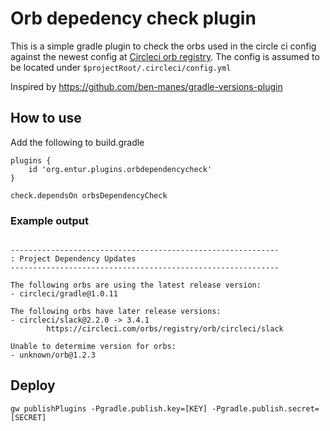 # Orb depedency check plugin

This is a simple gradle plugin to check the orbs used in the circle ci config against the newest 
config at [Circleci orb registry](https://circleci.com/orbs/registry). The config is assumed to be located under `$projectRoot/.circleci/config.yml`

Inspired by https://github.com/ben-manes/gradle-versions-plugin

## How to use

Add the following to build.gradle
```
plugins {
    id 'org.entur.plugins.orbdependencycheck'
}

check.dependsOn orbsDependencyCheck

```

### Example output

```

------------------------------------------------------------
: Project Dependency Updates 
------------------------------------------------------------

The following orbs are using the latest release version:
- circleci/gradle@1.0.11

The following orbs have later release versions:
- circleci/slack@2.2.0 -> 3.4.1
        https://circleci.com/orbs/registry/orb/circleci/slack

Unable to determime version for orbs:
- unknown/orb@1.2.3

```

## Deploy

    gw publishPlugins -Pgradle.publish.key=[KEY] -Pgradle.publish.secret=[SECRET]
